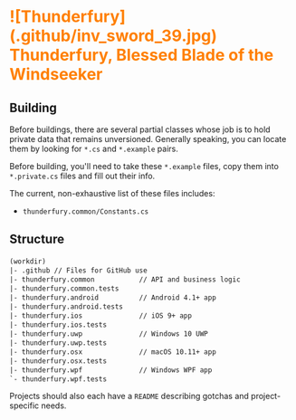 <style>
    .title { color: #ff8000 }
    .middle {
        position: relative;
        vertical-align: middle;
        display: inline-block;
    }
</style>

<h1 class="title">
    <div class="middle">
        ![Thunderfury](.github/inv_sword_39.jpg)
    </div>
    <span class="middle">Thunderfury, Blessed Blade of the Windseeker
</h1>

## Building

Before buildings, there are several partial classes whose job
is to hold private data that remains unversioned. Generally speaking,
you can locate them by looking for `*.cs` and `*.example` pairs.

Before building, you'll need to take these `*.example` files, copy them
into `*.private.cs` files and fill out their info.

The current, non-exhaustive list of these files includes:
- `thunderfury.common/Constants.cs`

## Structure

```
(workdir)
|- .github // Files for GitHub use
|- thunderfury.common           // API and business logic
|- thunderfury.common.tests
|- thunderfury.android          // Android 4.1+ app
|- thunderfury.android.tests
|- thunderfury.ios              // iOS 9+ app
|- thunderfury.ios.tests
|- thunderfury.uwp              // Windows 10 UWP
|- thunderfury.uwp.tests
|- thunderfury.osx              // macOS 10.11+ app
|- thunderfury.osx.tests
|- thunderfury.wpf              // Windows WPF app
`- thunderfury.wpf.tests
```

Projects should also each have a `README` describing gotchas and
project-specific needs.